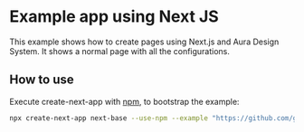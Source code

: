 # Example app using Next JS

This example shows how to create pages using Next.js and Aura Design System. It shows a normal page with all the configurations.

## How to use

Execute create-next-app with [npm](https://docs.npmjs.com/cli/init), to bootstrap the example:

```bash
npx create-next-app next-base --use-npm --example "https://github.com/garitma/aura-design-system/tree/canary/examples/with-tailwind"
```
